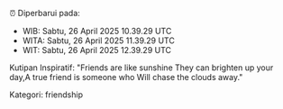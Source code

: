 ⏰ Diperbarui pada:
- WIB: Sabtu, 26 April 2025 10.39.29 UTC
- WITA: Sabtu, 26 April 2025 11.39.29 UTC
- WIT: Sabtu, 26 April 2025 12.39.29 UTC

Kutipan Inspiratif:
"Friends are like sunshine They can brighten up your day,A true friend is someone who Will chase the clouds away."


Kategori: friendship

